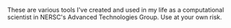 These are various tools I've created and used in my life as a computational
scientist in NERSC's Advanced Technologies Group.  Use at your own risk.
